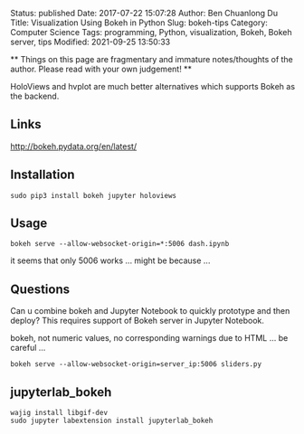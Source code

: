 Status: published
Date: 2017-07-22 15:07:28
Author: Ben Chuanlong Du
Title: Visualization Using Bokeh in Python
Slug: bokeh-tips
Category: Computer Science
Tags: programming, Python, visualization, Bokeh, Bokeh server, tips
Modified: 2021-09-25 13:50:33

**
Things on this page are
fragmentary and immature notes/thoughts of the author.
Please read with your own judgement!
**

HoloViews and hvplot are much better alternatives which supports Bokeh as the backend.

## Links

<http://bokeh.pydata.org/en/latest/>

## Installation

```
sudo pip3 install bokeh jupyter holoviews
```

## Usage
```
bokeh serve --allow-websocket-origin=*:5006 dash.ipynb
```
it seems that only 5006 works ...
might be because ...

## Questions

Can u combine bokeh and Jupyter Notebook to quickly prototype and then deploy? 
This requires support of Bokeh server in Jupyter Notebook.

bokeh, not numeric values, no corresponding warnings due to HTML ...
be careful ...

```
bokeh serve --allow-websocket-origin=server_ip:5006 sliders.py
```

## jupyterlab_bokeh

    wajig install libgif-dev
    sudo jupyter labextension install jupyterlab_bokeh


